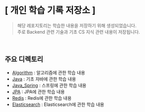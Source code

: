 # [ 개인 학습 기록 저장소 ]
> 해당 레포지토리는 학습한 내용을 저장하기 위해 생성되었습니다.  
> 주로 Backend 관련 기술과 기초 CS 지식 관련 내용이 저장됩니다.  

</br>

## 주요 디렉토리  
* [Algorithm](./Algorithm) : 알고리즘에 관한 학습 내용
* [Java](./Java) : 기초 자바에 관한 학습 내용
* [Java_Spring](./Java_Spring) : 스프링에 관한 학습 내용
* [JPA](./JPA) : JPA에 관한 학습 내용
* [Redis](./%08Redis) : Redis에 관한 학습 내용
* [Elasticsearch](./%08Elasticsearch) : Elasticsearch에 관한 학습 내용

<br>
